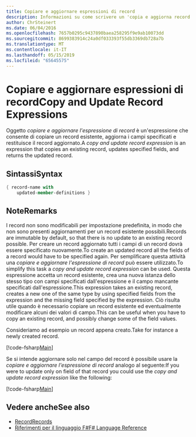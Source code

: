 ```yaml
---
title: Copiare e aggiornare espressioni di record
description: Informazioni su come scrivere un 'copia e aggiorna record expression' in cui vengono copiati un esistente gli aggiornamenti dei record, campi specificati e restituisce il record aggiornato.
author: ChrSteinert
ms.date: 06/04/2016
ms.openlocfilehash: 7657b0295c9437890baea258295f9e9ab10073dd
ms.sourcegitcommit: 8699383914c24a0df033393f55db3369db728a7b
ms.translationtype: MT
ms.contentlocale: it-IT
ms.lasthandoff: 05/15/2019
ms.locfileid: "65645575"
---
```

# <a name="copy-and-update-record-expressions"></a><span data-ttu-id="a6d9d-103">Copiare e aggiornare espressioni di record</span><span class="sxs-lookup"><span data-stu-id="a6d9d-103">Copy and Update Record Expressions</span></span>

<span data-ttu-id="a6d9d-104">Oggetto *copiare e aggiornare l'espressione di record* è un'espressione che consente di copiare un record esistente, aggiorna i campi specificati e restituisce il record aggiornato.</span><span class="sxs-lookup"><span data-stu-id="a6d9d-104">A *copy and update record expression* is an expression that copies an existing record, updates specified fields, and returns the updated record.</span></span>

## <a name="syntax"></a><span data-ttu-id="a6d9d-105">Sintassi</span><span class="sxs-lookup"><span data-stu-id="a6d9d-105">Syntax</span></span>

```fsharp
{ record-name with
    updated-member-definitions }
```

## <a name="remarks"></a><span data-ttu-id="a6d9d-106">Note</span><span class="sxs-lookup"><span data-stu-id="a6d9d-106">Remarks</span></span>

<span data-ttu-id="a6d9d-107">I record non sono modificabili per impostazione predefinita, in modo che non sono presenti aggiornamenti per un record esistente possibili.</span><span class="sxs-lookup"><span data-stu-id="a6d9d-107">Records are immutable by default, so that there is no update to an existing record possible.</span></span> <span data-ttu-id="a6d9d-108">Per creare un record aggiornato tutti i campi di un record dovrà essere specificato nuovamente.</span><span class="sxs-lookup"><span data-stu-id="a6d9d-108">To create an updated record all the fields of a record would have to be specified again.</span></span> <span data-ttu-id="a6d9d-109">Per semplificare questa attività una *copiare e aggiornare l'espressione di record* può essere utilizzato.</span><span class="sxs-lookup"><span data-stu-id="a6d9d-109">To simplify this task a *copy and update record expression* can be used.</span></span> <span data-ttu-id="a6d9d-110">Questa espressione accetta un record esistente, crea una nuova istanza dello stesso tipo con campi specificati dall'espressione e il campo mancante specificati dall'espressione.</span><span class="sxs-lookup"><span data-stu-id="a6d9d-110">This expression takes an existing record, creates a new one of the same type by using specified fields from the expression and the missing field specified by the expression.</span></span>
<span data-ttu-id="a6d9d-111">Ciò risulta utile quando è necessario copiare un record esistente ed eventualmente modificare alcuni dei valori di campo.</span><span class="sxs-lookup"><span data-stu-id="a6d9d-111">This can be useful when you have to copy an existing record, and possibly change some of the field values.</span></span>

<span data-ttu-id="a6d9d-112">Consideriamo ad esempio un record appena creato.</span><span class="sxs-lookup"><span data-stu-id="a6d9d-112">Take for instance a newly created record.</span></span>

[!code-fsharp[Main](../../../samples/snippets/fsharp/lang-ref-1/snippet1905.fs)]

<span data-ttu-id="a6d9d-113">Se si intende aggiornare solo nel campo del record è possibile usare la *copiare e aggiornare l'espressione di record* analogo al seguente:</span><span class="sxs-lookup"><span data-stu-id="a6d9d-113">If you were to update only on field of that record you could use the *copy and update record expression* like the following:</span></span>

[!code-fsharp[Main](../../../samples/snippets/fsharp/lang-ref-1/snippet1906.fs)]

## <a name="see-also"></a><span data-ttu-id="a6d9d-114">Vedere anche</span><span class="sxs-lookup"><span data-stu-id="a6d9d-114">See also</span></span>

- [<span data-ttu-id="a6d9d-115">Record</span><span class="sxs-lookup"><span data-stu-id="a6d9d-115">Records</span></span>](records.md)
- [<span data-ttu-id="a6d9d-116">Riferimenti per il linguaggio F#</span><span class="sxs-lookup"><span data-stu-id="a6d9d-116">F# Language Reference</span></span>](index.md)
